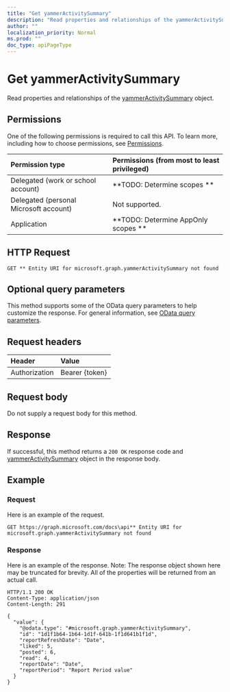 ```yaml
---
title: "Get yammerActivitySummary"
description: "Read properties and relationships of the yammerActivitySummary object."
author: ""
localization_priority: Normal
ms.prod: ""
doc_type: apiPageType
---
```


# Get yammerActivitySummary

Read properties and relationships of the [yammerActivitySummary](../resources/yammeractivitysummary.md) object.

## Permissions
One of the following permissions is required to call this API. To learn more, including how to choose permissions, see [Permissions](/concepts/permissions-reference.md).

|Permission type|Permissions (from most to least privileged)|
|:---|:---|
|Delegated (work or school account)|**TODO: Determine scopes **|
|Delegated (personal Microsoft account)|Not supported.|
|Application|**TODO: Determine AppOnly scopes **|

## HTTP Request
<!-- {
  "blockType": "ignored"
}
-->
``` http
GET ** Entity URI for microsoft.graph.yammerActivitySummary not found
```

## Optional query parameters
This method supports some of the OData query parameters to help customize the response. For general information, see [OData query parameters](/graph/query-parameters).

## Request headers
|Header|Value|
|:---|:---|
|Authorization|Bearer {token}|

## Request body
Do not supply a request body for this method.

## Response
If successful, this method returns a `200 OK` response code and [yammerActivitySummary](../resources/yammeractivitysummary.md) object in the response body.

## Example

### Request
Here is an example of the request.
<!-- {
  "blockType": "request",
  "name": "get_yammeractivitysummary"
}
-->
``` http
GET https://graph.microsoft.com/docs\api** Entity URI for microsoft.graph.yammerActivitySummary not found
```

### Response
Here is an example of the response. Note: The response object shown here may be truncated for brevity. All of the properties will be returned from an actual call.
<!-- {
  "blockType": "response",
  "truncated": true,
  "@odata.type": "microsoft.graph.yammerActivitySummary"
}
-->
``` http
HTTP/1.1 200 OK
Content-Type: application/json
Content-Length: 291

{
  "value": {
    "@odata.type": "#microsoft.graph.yammerActivitySummary",
    "id": "1d1f1b64-1b64-1d1f-641b-1f1d641b1f1d",
    "reportRefreshDate": "Date",
    "liked": 5,
    "posted": 6,
    "read": 4,
    "reportDate": "Date",
    "reportPeriod": "Report Period value"
  }
}
```

